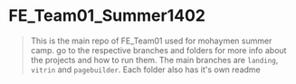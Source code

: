 # FE_Team01_Summer1402
>This is the main repo of FE_Team01 used for mohaymen summer camp. go to the respective branches and folders for more info about the projects and how to run them. The main branches are ``landing``, ``vitrin`` and ``pagebuilder``. Each folder also has it's own readme
